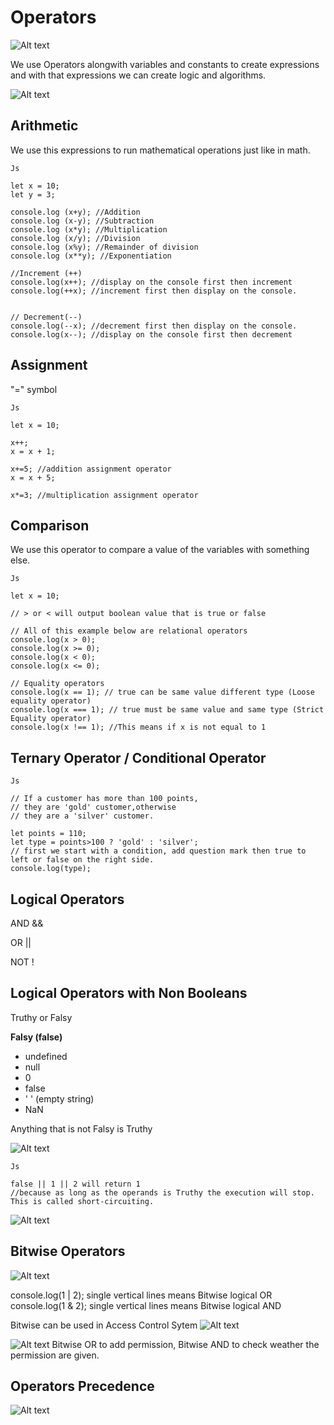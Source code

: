 # Operators

![Alt text](image.png)

We use Operators alongwith variables and constants to create expressions and with that expressions we can create logic and algorithms.

![Alt text](image-1.png)

## Arithmetic

We use this expressions to run mathematical operations just like in math.

```
Js

let x = 10;
let y = 3;

console.log (x+y); //Addition
console.log (x-y); //Subtraction
console.log (x*y); //Multiplication
console.log (x/y); //Division
console.log (x%y); //Remainder of division
console.log (x**y); //Exponentiation

//Increment (++)
console.log(x++); //display on the console first then increment
console.log(++x); //increment first then display on the console.


// Decrement(--)
console.log(--x); //decrement first then display on the console.
console.log(x--); //display on the console first then decrement
```

## Assignment

"=" symbol

```
Js

let x = 10;

x++;
x = x + 1;

x+=5; //addition assignment operator
x = x + 5;

x*=3; //multiplication assignment operator

```

## Comparison

We use this operator to compare a value of the variables with something else.

```
Js

let x = 10;

// > or < will output boolean value that is true or false

// All of this example below are relational operators
console.log(x > 0);
console.log(x >= 0);
console.log(x < 0);
console.log(x <= 0);

// Equality operators
console.log(x == 1); // true can be same value different type (Loose equality operator)
console.log(x === 1); // true must be same value and same type (Strict Equality operator)
console.log(x !== 1); //This means if x is not equal to 1
```

## Ternary Operator / Conditional Operator

```
Js

// If a customer has more than 100 points,
// they are 'gold' customer,otherwise
// they are a 'silver' customer.

let points = 110;
let type = points>100 ? 'gold' : 'silver';
// first we start with a condition, add question mark then true to left or false on the right side.
console.log(type);
```

## Logical Operators

AND &&

OR ||

NOT !

## Logical Operators with Non Booleans

Truthy or Falsy

**Falsy (false)**

- undefined
- null
- 0
- false
- ' ' (empty string)
- NaN

Anything that is not Falsy is Truthy

![Alt text](image-2.png)

```
Js

false || 1 || 2 will return 1 
//because as long as the operands is Truthy the execution will stop. This is called short-circuiting.

```

![Alt text](image-3.png)

## Bitwise Operators

![Alt text](image-4.png)

console.log(1 | 2); single vertical lines means Bitwise logical OR
console.log(1 & 2); single vertical lines means Bitwise logical AND

Bitwise can be used in Access Control Sytem
![Alt text](image-5.png)

![Alt text](image-6.png)
Bitwise OR to add permission, Bitwise AND to check weather the permission are given.

## Operators Precedence
![Alt text](image-7.png)
